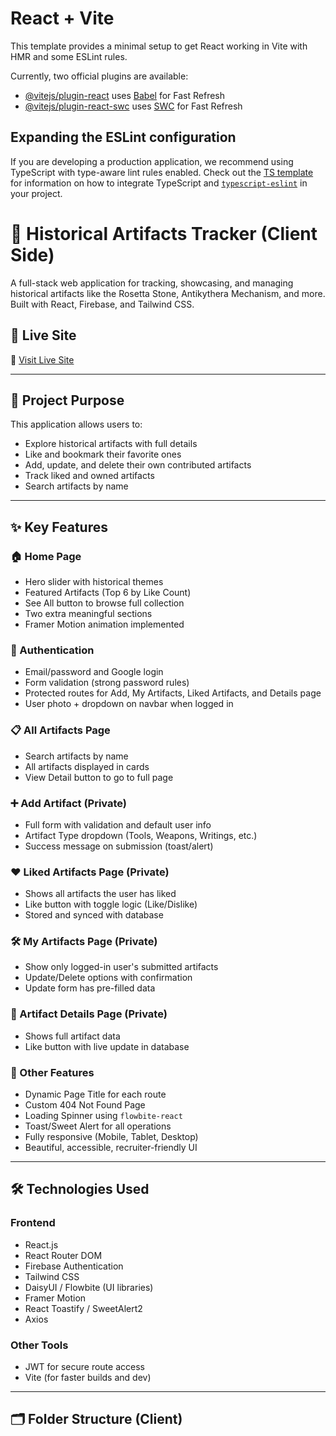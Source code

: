 # React + Vite

This template provides a minimal setup to get React working in Vite with HMR and some ESLint rules.

Currently, two official plugins are available:

- [@vitejs/plugin-react](https://github.com/vitejs/vite-plugin-react/blob/main/packages/plugin-react) uses [Babel](https://babeljs.io/) for Fast Refresh
- [@vitejs/plugin-react-swc](https://github.com/vitejs/vite-plugin-react/blob/main/packages/plugin-react-swc) uses [SWC](https://swc.rs/) for Fast Refresh

## Expanding the ESLint configuration

If you are developing a production application, we recommend using TypeScript with type-aware lint rules enabled. Check out the [TS template](https://github.com/vitejs/vite/tree/main/packages/create-vite/template-react-ts) for information on how to integrate TypeScript and [`typescript-eslint`](https://typescript-eslint.io) in your project.




# 🏺 Historical Artifacts Tracker (Client Side)

A full-stack web application for tracking, showcasing, and managing historical artifacts like the Rosetta Stone, Antikythera Mechanism, and more. Built with React, Firebase, and Tailwind CSS.

## 🚀 Live Site

🔗 [Visit Live Site](https://historical-artifacts.web.app)

---

## 🎯 Project Purpose

This application allows users to:

- Explore historical artifacts with full details
- Like and bookmark their favorite ones
- Add, update, and delete their own contributed artifacts
- Track liked and owned artifacts
- Search artifacts by name

---

## ✨ Key Features

### 🏠 Home Page
- Hero slider with historical themes
- Featured Artifacts (Top 6 by Like Count)
- See All button to browse full collection
- Two extra meaningful sections
- Framer Motion animation implemented

### 🔐 Authentication
- Email/password and Google login
- Form validation (strong password rules)
- Protected routes for Add, My Artifacts, Liked Artifacts, and Details page
- User photo + dropdown on navbar when logged in

### 📋 All Artifacts Page
- Search artifacts by name
- All artifacts displayed in cards
- View Detail button to go to full page

### ➕ Add Artifact (Private)
- Full form with validation and default user info
- Artifact Type dropdown (Tools, Weapons, Writings, etc.)
- Success message on submission (toast/alert)

### ❤️ Liked Artifacts Page (Private)
- Shows all artifacts the user has liked
- Like button with toggle logic (Like/Dislike)
- Stored and synced with database

### 🛠 My Artifacts Page (Private)
- Show only logged-in user's submitted artifacts
- Update/Delete options with confirmation
- Update form has pre-filled data

### 🧾 Artifact Details Page (Private)
- Shows full artifact data
- Like button with live update in database

### 🧭 Other Features
- Dynamic Page Title for each route
- Custom 404 Not Found Page
- Loading Spinner using `flowbite-react`
- Toast/Sweet Alert for all operations
- Fully responsive (Mobile, Tablet, Desktop)
- Beautiful, accessible, recruiter-friendly UI

---

## 🛠 Technologies Used

### Frontend
- React.js
- React Router DOM
- Firebase Authentication
- Tailwind CSS
- DaisyUI / Flowbite (UI libraries)
- Framer Motion
- React Toastify / SweetAlert2
- Axios

### Other Tools
- JWT for secure route access
- Vite (for faster builds and dev)

---

## 🗂 Folder Structure (Client)

